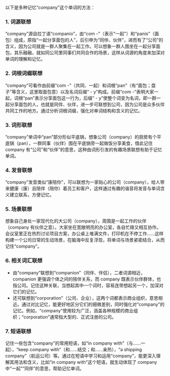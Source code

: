 以下是多种记忆“company”这个单词的方法：

### 1. 词源联想
“company”源自拉丁语“companio”，由“com -”（表示“一起”）和“panis”（面包）组成，原指“一起分享面包的人”，后引申为“同伴、伙伴”，进而有了“公司”的含义，因为公司就是一群人聚集在一起工作。可以想象一群人围坐在一起分享面包，其乐融融，就如同公司里同事们共同合作的场景，这样从词源的角度来加深对单词的理解和记忆。

### 2. 词根词缀联想
“company”可看作由前缀“com -”（共同、一起）和词根“pan”（有“面包；盘子”等含义，这里取面包意）以及名词后缀“ - y”构成。前缀“com -”表明大家一起，词根“pan”表示分享面包这一行为，后缀“ - y”使整个词变为名词，即一群一起分享面包的人，也就是同伴、伙伴，进一步可联想到公司，因为公司是众多伙伴共同工作的地方。通过分析词根词缀，强化对单词结构和含义的记忆。

### 3. 词形联想
“company”单词中“pan”部分形似平底锅，想象公司（company）的厨房有个平底锅（pan），一群同事（伙伴）围在平底锅旁一起做饭分享美食，借此记住 company 有“公司”和“伙伴”的意思，这种由词形引发的有趣场景联想有助于记忆单词。

### 4. 发音联想
“company”发音类似“康陪你”，可以联想为一家贴心的公司（company），给人带来健康（康）且陪伴（陪你）着员工和客户，这样通过有趣的谐音将发音与单词含义建立联系，方便记忆。

### 5. 场景联想
想象自己身处一家现代化的大公司（company），周围是一起工作的伙伴（company 有伙伴之意）。大家坐在宽敞明亮的办公室，各自忙碌又相互协作。会议室里正在热烈讨论项目方案，办公桌上堆满文件，打印机在不停工作……这样构建一个公司日常的生动场景，在脑海中反复浮现，将单词与场景紧密结合，从而记住“company”。

### 6. 相关词汇联想
- 由“company”联想到“companion”（同伴、伴侣），二者词源相近，companion 更强调个体之间的陪伴关系，而 company 既表示伙伴群体，也指公司。记住这种关联，当想起其中一个词时，容易连带想起另一个，加深对它们的记忆。
 - 还可联想到“corporation”（公司、企业），这两个词都表示商业组织，意思相近。通过对比记忆，能更好地区分它们的细微差别，同时强化对“company”的记忆。例如，“company”使用较为广泛，涵盖各种规模的商业组织；“corporation”通常指大型的、正式注册的公司。

### 7. 短语联想
记住一些包含“company”的常用短语，如“in company with”（与……一起），“keep company with”（和……结交；和……亲热），“a shipping company”（航运公司）等。通过在短语中学习和运用“company”，能更深入理解其用法和含义，比如“in company with”这个短语，就生动体现了 company 中“一起”“同伴”的意思，帮助记忆单词。 